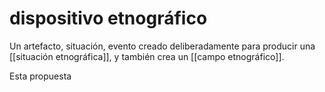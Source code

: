 # dispositivo etnográfico
Un artefacto, situación, evento creado deliberadamente para producir una [[situación etnográfica]], y también crea un [[campo etnográfico]].

Esta propuesta
